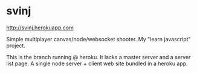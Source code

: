 svinj
=====

http://svinj.herokuapp.com

Simple multiplayer canvas/node/websocket shooter. My "learn javascript" project.

This is the branch running @ heroku. It lacks a master server and a server list page. A single node server + client web site bundled in a heroku app.
